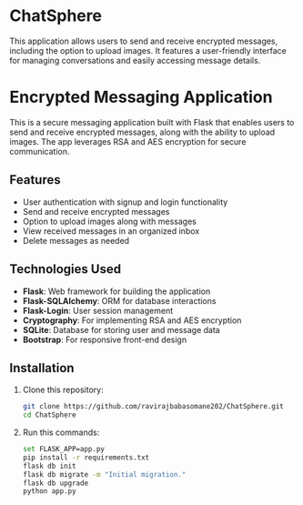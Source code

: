 # ChatSphere
This application allows users to send and receive encrypted messages, including the option to upload images. It features a user-friendly interface for managing conversations and easily accessing message details.

# Encrypted Messaging Application

This is a secure messaging application built with Flask that enables users to send and receive encrypted messages, along with the ability to upload images. The app leverages RSA and AES encryption for secure communication.

## Features

- User authentication with signup and login functionality
- Send and receive encrypted messages
- Option to upload images along with messages
- View received messages in an organized inbox
- Delete messages as needed

## Technologies Used

- **Flask**: Web framework for building the application
- **Flask-SQLAlchemy**: ORM for database interactions
- **Flask-Login**: User session management
- **Cryptography**: For implementing RSA and AES encryption
- **SQLite**: Database for storing user and message data
- **Bootstrap**: For responsive front-end design

## Installation

1. Clone this repository:
   ```bash
   git clone https://github.com/ravirajbabasomane202/ChatSphere.git
   cd ChatSphere
2. Run this commands:
   ```bash
   set FLASK_APP=app.py
   pip install -r requirements.txt
   flask db init
   flask db migrate -m "Initial migration."
   flask db upgrade
   python app.py

